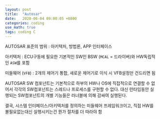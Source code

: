 ```yaml
---
layout: post
title:  "Autosar"
date:   2020-06-04 09:00:05 +0800
categories: coding
use_math: true
tags: coding C
---
```


AUTOSAR 표준의 범위 : 아키텍처, 방법론, APP 인터페이스

아키텍처 : ECU구동에 필요한 기본적인 SW인 BSW (`MCAL` = 드라이버)와 HW독립적인 `ASW`를 포함

미들웨어 (`VFB`) : 2개의 제어기 통합, 새로운 제어기로 이식 시 VFB설정만 건드리면 됨

AUTOSAR SW 컴포넌트는 기본적으로 하부의 HW나 OS에 직접적으로 연결할 수 없어서 각각의 SW컴포넌트는 스레드나 프로세스를 구현할 수 없다. 대신 런타임동안 실행되는 SW컴포넌트의 개별 기능들은 러너블에 의해 감싸여 실행된다.

결국, 시스템 인터페이스/아키텍처를 정의하는 미들웨어 프레임워크이고, 직접 HW를 볼필요없는대신 실행시키는건 뭔가 절차를 더 따라야 함
